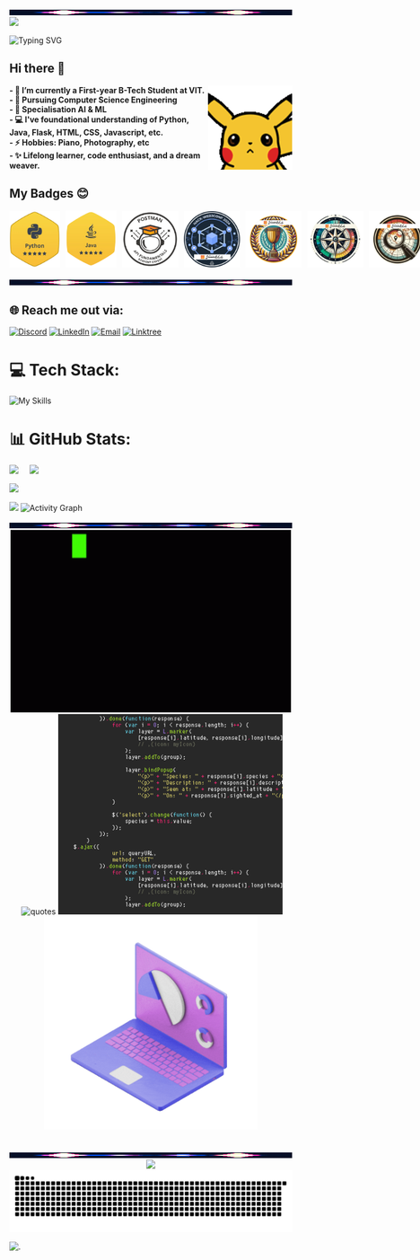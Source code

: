 <img src="./Resources/Dynamic_bar.gif" width="1100" height="10" alt="End">

<img src = "./Resources/banner-modified.png" width="1100px">

![Typing SVG](https://readme-typing-svg.demolab.com?font=Roboto+Condensed&weight=900&size=35&&letterSpacing=0.2rem&duration=2000&pause=0&color=36BCF7FF&center=true&vCenter=true&multiline=true&width=1000&height=150&lines=Hi!+;I+am+Sameer+Prajapati.;+A+Passionate+coder+from+India!)


## Hi there 👋

<p align="left">
  <img src="./Resources/pika-pika.gif" width="150px" align="right" alt="pika-pika">

  <b>
  - 🔭 I’m currently a First-year B-Tech Student at VIT. <br>
  - 🌱 Pursuing Computer Science Engineering <br>
  - 👯 Specialisation AI & ML <br>
  - 💻 I've foundational understanding of Python, Java, Flask, HTML, CSS, Javascript, etc. <br>
  - ⚡ Hobbies: Piano, Photography, etc <br>
  - ✨ Lifelong learner, code enthusiast, and a dream weaver.
  </b>
</p>



## My Badges 😊
<div style="display:flex; align-items:center; gap: 10px;">
  <img src="./Resources/5-Star Python Hackerrank.png" width="90px" height="100px" />
  <img src="./Resources/java 5 star.png" width="91px" height="102px" />
  <img src="./Resources/Postman API Fundamentals Student Expert.png" width="100px" height="100px" />
  <img src="./Resources/Hack-Web3Conf 2024 Badge.png" width="100px" height="100px" />
  <img src="./Resources/5.png" width="100px" height="100px" />
  <img src="./Resources/1.png" width="100px" height="100px" />
  <img src="./Resources/2.png" width="100px" height="100px" />
  <img src="./Resources/4.png" width="100px" height="100px" />
  <img src="./Resources/google-cloud.png" width="95px" height="95px" />&nbsp;
  <img src="./Resources/ibm-softeng.png" width="95px" height="95px" />
  <img src="./Resources/3.png" width="100px" height="100px" />
</div>

<br>

<img src="./Resources/Dynamic_bar.gif" width="1100" height="10" alt="End">

## 🌐 Reach me out via:
[![Discord](https://img.shields.io/badge/Discord-%237289DA.svg?logo=discord&logoColor=white)](https://discord.gg/dot_notsam) [![LinkedIn](https://img.shields.io/badge/LinkedIn-%230077B5.svg?logo=linkedin&logoColor=white)](https://linkedin.com/in/sameer-prajapati-vit) [![Email](https://custom-icon-badges.demolab.com/badge/Email-pink?logo=112-gmail_email_mail-512&logoColor=white)](mailto:sameerprajapati066@gmail.com) [![Linktree](https://custom-icon-badges.demolab.com/badge/Linktree-darkgreen.svg?logo=linktreesdf&logoColor=white)](https://linktr.ee/DotNotSam)


# 💻 Tech Stack:
![My Skills](https://skillicons.dev/icons?i=java,py,html,css,cpp,js,flask,markdown,regex,github,windows,vscode,pycharm,clion,vercel,netlify,figma,ae,ps,pr,matlab,notion,postman)


# 📊 GitHub Stats:
<span>
  
  ![](https://github-readme-stats.vercel.app/api?username=SamXop123&theme=ambient_gradient&hide_border=false&include_all_commits=true&count_private=true) &nbsp;&nbsp;&nbsp;
  ![](https://github-readme-stats.vercel.app/api/top-langs/?username=SamXop123&theme=ambient_gradient&layout=compact&langs_count=15)

</span>

[![](https://streak-stats.demolab.com?user=SamXop123&theme=ambient-gradient&hide_border=true)](https://git.io/streak-stats)

<!-- 
to rem Comment 
![](https://github-readme-streak-stats.herokuapp.com/?user=SamXop123&theme=ambient_gradient&hide_border=false)<br/><br/> -->

<!-- ## 🏆 GitHub Trophies -->
![](https://github-profile-trophy.vercel.app/?username=SamXop123&theme=tokyonight&no-frame=false&no-bg=true&margin-w=4)
![Activity Graph](https://github-readme-activity-graph.vercel.app/graph?username=SamXop123&theme=react-dark&hide_border=true)

<img src="./Resources/Dynamic_bar.gif" width="1100" height="10" alt="End">

<div align="center">
  <img src="./Resources/EatCodeRepeat1.gif" alt="Coding.. Forever..." width="500">&nbsp;&nbsp;&nbsp;&nbsp;
  <img src="https://quotes-github-readme.vercel.app/api?type=vetical&theme=radical" width="300" alt="quotes">
  <img src="./Resources/so-code.gif" alt="lappy" width="400">&nbsp;&nbsp;&nbsp;&nbsp;
  <img src="./Resources/laptop-visual.gif" alt="lappy" width="380">
  
</div><br>
<br>

<img src="./Resources/Dynamic_bar.gif" width="1000" height="10" alt="End">

<!-- [![](https://visitcount.itsvg.in/api?id=SamXop123&icon=5&color=1)](https://visitcount.itsvg.in) -->
<div align="center">
  <img src="https://profile-counter.glitch.me/SamXop123/count.svg?" start="1000" />
</div> 

<div align="center">
  <picture>
    <source media="(prefers-color-scheme: dark)" srcset="https://raw.githubusercontent.com/SamXop123/SamXop123/output/github-snake-dark.svg" />
    <source media="(prefers-color-scheme: light)" srcset="https://raw.githubusercontent.com/SamXop123/SamXop123/output/github-snake.svg" />
    <img alt="github-snake" src="https://raw.githubusercontent.com/SamXop123/SamXop123/output/github-snake.svg" />
  </picture>
<br>
</div> 

 <!-- <img alt="snake eating my contributions" src="https://raw.githubusercontent.com/SamXop123/SamXop123/output/github-contribution-grid-snake.svg" />
  ![snake gif](https://github.com/SamXop123/SamXop123/blob/output/github-contribution-grid-snake.gif) -->

![.](https://capsule-render.vercel.app/api?type=waving&height=150&color=gradient&text=Trying%20to%20Code%20Better%20Every%20Day%20💻&section=footer&descAlignY=84&descSize=35&textBg=false&fontSize=30&fontAlignY=80)
